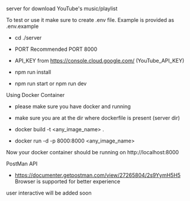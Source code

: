 server for download YouTube's music/playlist

To test or use it make sure to create .env file.
Example is provided as .env.example
- cd ./server

- PORT Recommended PORT 8000
- API_KEY from https://console.cloud.google.com/ (YouTube_API_KEY)

- npm run install
- npm run start or npm run dev

Using Docker Container
- please make sure you have docker and running
- make sure you are at the dir where dockerfile is present (server dir)

- docker build -t <any_image_name> .
- docker run -d -p 8000:8000 <any_image_name>

Now your docker container should be running on http://localhost:8000

PostMan API
- https://documenter.getpostman.com/view/27265804/2s9YymH5H5
Browser is supported for better experience

user interactive will be added soon 